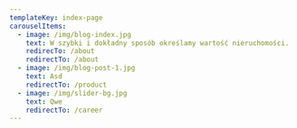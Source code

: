 ```yaml
---
templateKey: index-page
carouselItems:
  - image: /img/blog-index.jpg
    text: W szybki i dokładny sposób określamy wartość nieruchomości.
    redirecTo: /about
    redirectTo: /about
  - image: /img/blog-post-1.jpg
    text: Asd
    redirectTo: /product
  - image: /img/slider-bg.jpg
    text: Qwe
    redirectTo: /career
---
```

